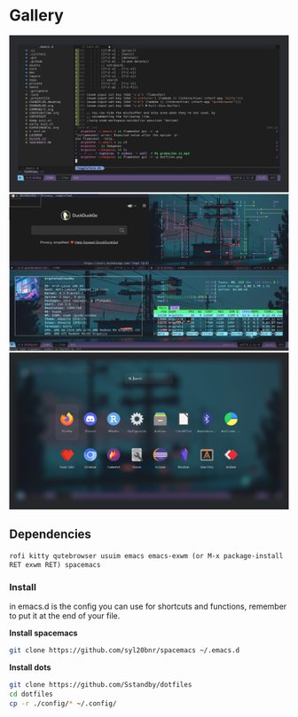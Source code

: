 # Gallery

![](./assets/01_preview.png)
![](./assets/02_preview.png)
![](./assets/03_preview.png)

## Dependencies

```
rofi kitty qutebrowser usuim emacs emacs-exwm (or M-x package-install RET exwm RET) spacemacs
```

### Install

in emacs.d is the config you can use for shortcuts and functions, remember to put it at the end of your file.

**Install spacemacs**

```bash
git clone https://github.com/syl20bnr/spacemacs ~/.emacs.d
```
**Install dots**

```bash
git clone https://github.com/Sstandby/dotfiles
cd dotfiles
cp -r ./config/* ~/.config/
```
